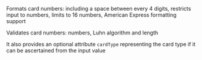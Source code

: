 Formats card numbers: including a space between every 4 digits, restricts input to numbers, limits to 16 numbers, American Express formatting support

Validates card numbers: numbers, Luhn algorithm and length

It also provides an optional attribute `cardType` representing the card type if it can be ascertained from the input value